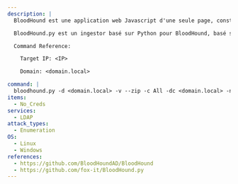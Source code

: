 ```yaml
---
description: |
  BloodHound est une application web Javascript d'une seule page, construite sur Linkurious, compilée avec Electron, avec une base de données Neo4j alimentée par un collecteur de données. BloodHound utilise la théorie des graphes pour révéler les relations cachées et souvent involontaires au sein d'un environnement Active Directory. Les attaquants peuvent utiliser BloodHound pour identifier facilement des chemins d'attaque très complexes qui seraient autrement impossibles à identifier rapidement. Les défenseurs peuvent utiliser BloodHound pour identifier et éliminer ces mêmes chemins d'attaque. Les équipes bleues et rouges peuvent utiliser BloodHound pour mieux comprendre les relations de privilèges dans un environnement Active Directory.

  BloodHound.py est un ingestor basé sur Python pour BloodHound, basé sur Impacket. Il vous permet de collecter à distance des données pour BloodHound en interrogeant LDAP.

  Command Reference:

  	Target IP: <IP>

  	Domain: <domain.local>

command: |
  bloodhound.py -d <domain.local> -v --zip -c All -dc <domain.local> -ns <IP>
items:
  - No_Creds
services:
  - LDAP
attack_types:
  - Enumeration
OS:
  - Linux
  - Windows
references:
  - https://github.com/BloodHoundAD/BloodHound
  - https://github.com/fox-it/BloodHound.py
---
```


